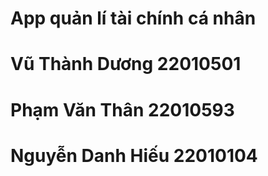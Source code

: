 # App quản lí tài chính cá nhân
# Vũ Thành Dương 22010501
# Phạm Văn Thân 22010593
# Nguyễn Danh Hiếu 22010104
